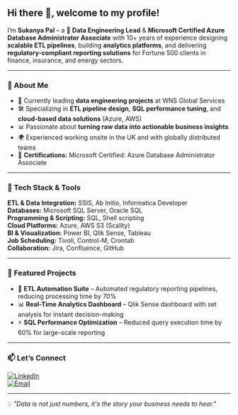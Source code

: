 ## Hi there 👋, welcome to my profile!  

I’m **Sukanya Pal** – a 🚀 **Data Engineering Lead** & **Microsoft Certified Azure Database Administrator Associate** with 10+ years of experience designing **scalable ETL pipelines**, building **analytics platforms**, and delivering **regulatory-compliant reporting solutions** for Fortune 500 clients in finance, insurance, and energy sectors.  

---

### 🔹 About Me  
- 💼 Currently leading **data engineering projects** at WNS Global Services  
- 🛠 Specializing in **ETL pipeline design**, **SQL performance tuning**, and **cloud-based data solutions** (Azure, AWS)  
- 📊 Passionate about **turning raw data into actionable business insights**  
- 🌍 Experienced working onsite in the UK and with globally distributed teams  
- 📜 **Certifications:** Microsoft Certified: Azure Database Administrator Associate  

---

### 🔹 Tech Stack & Tools  
**ETL & Data Integration:** SSIS, Ab Initio, Informatica Developer  
**Databases:** Microsoft SQL Server, Oracle SQL  
**Programming & Scripting:** SQL, Shell scripting  
**Cloud Platforms:** Azure, AWS S3 (Scality)  
**BI & Visualization:** Power BI, Qlik Sense, Tableau  
**Job Scheduling:** Tivoli, Control-M, Crontab  
**Collaboration:** Jira, Confluence, GitHub  

---

### 📌 Featured Projects  
- 📂 **ETL Automation Suite** – Automated regulatory reporting pipelines, reducing processing time by 70%  
- 📊 **Real-Time Analytics Dashboard** – Qlik Sense dashboard with set analysis for instant decision-making  
- ⚡ **SQL Performance Optimization** – Reduced query execution time by 60% for large-scale reporting  

---

### 📫 Let’s Connect  
[![LinkedIn](https://img.shields.io/badge/LinkedIn-Profile-blue?logo=linkedin)](https://www.linkedin.com/in/sukanya-pal-a65623b4/)  
[![Email](https://img.shields.io/badge/Email-pal.sukanya.26%40gmail.com-red?logo=gmail)](mailto:pal.sukanya.26@gmail.com)  

---

💡 *"Data is not just numbers, it's the story your business needs to hear."*
